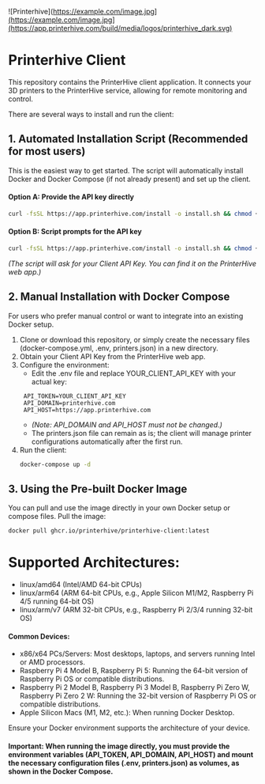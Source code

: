 ![Printerhive](https://example.com/image.jpg](https://example.com/image.jpg](https://app.printerhive.com/build/media/logos/printerhive_dark.svg)

# Printerhive Client
This repository contains the PrinterHive client application. It connects your 3D printers to the PrinterHive service, allowing for remote monitoring and control.

There are several ways to install and run the client:

## 1. Automated Installation Script (Recommended for most users)

This is the easiest way to get started. The script will automatically install Docker and Docker Compose (if not already present) and set up the client.

#### Option A: Provide the API key directly
```bash
curl -fsSL https://app.printerhive.com/install -o install.sh && chmod +x install.sh && ./install.sh YOUR_CLIENT_API_KEY
```
#### Option B: Script prompts for the API key
```bash
curl -fsSL https://app.printerhive.com/install -o install.sh && chmod +x install.sh && ./install.sh
```
*(The script will ask for your Client API Key. You can find it on the PrinterHive web app.)*


## 2. Manual Installation with Docker Compose

For users who prefer manual control or want to integrate into an existing Docker setup.

1. Clone or download this repository, or simply create the necessary files (docker-compose.yml, .env, printers.json) in a new directory.
2. Obtain your Client API Key from the PrinterHive web app.
3. Configure the environment:
   - Edit the .env file and replace YOUR_CLIENT_API_KEY with your actual key:
   ```dotenv
    API_TOKEN=YOUR_CLIENT_API_KEY
    API_DOMAIN=printerhive.com
    API_HOST=https://app.printerhive.com
    ```
   - *(Note: API_DOMAIN and API_HOST must not be changed.)*
   - The printers.json file can remain as is; the client will manage printer configurations automatically after the first run.
4. Run the client:
    ```bash
    docker-compose up -d
    ```
## 3. Using the Pre-built Docker Image
You can pull and use the image directly in your own Docker setup or compose files.
Pull the image:
```bash
docker pull ghcr.io/printerhive/printerhive-client:latest
```

# Supported Architectures:

- linux/amd64 (Intel/AMD 64-bit CPUs)
- linux/arm64 (ARM 64-bit CPUs, e.g., Apple Silicon M1/M2, Raspberry Pi 4/5 running 64-bit OS)
- linux/arm/v7 (ARM 32-bit CPUs, e.g., Raspberry Pi 2/3/4 running 32-bit OS)
#### Common Devices:

- x86/x64 PCs/Servers: Most desktops, laptops, and servers running Intel or AMD processors.
- Raspberry Pi 4 Model B, Raspberry Pi 5: Running the 64-bit version of Raspberry Pi OS or compatible distributions.
- Raspberry Pi 2 Model B, Raspberry Pi 3 Model B, Raspberry Pi Zero W, Raspberry Pi Zero 2 W: Running the 32-bit version of Raspberry Pi OS or compatible distributions.
- Apple Silicon Macs (M1, M2, etc.): When running Docker Desktop.

Ensure your Docker environment supports the architecture of your device.

#### Important: When running the image directly, you must provide the environment variables (API_TOKEN, API_DOMAIN, API_HOST) and mount the necessary configuration files (.env, printers.json) as volumes, as shown in the Docker Compose.
